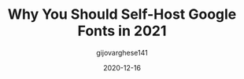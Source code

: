 ---
author: gijovarghese141
date: 2020-12-16
permalink: false
tags:
  - fonts
  - google
target_url: https://wpspeedmatters.com/self-host-google-fonts/
title: Why You Should Self-Host Google Fonts in 2021
---